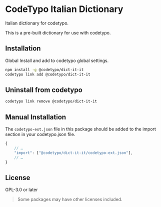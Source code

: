 # CodeTypo Italian Dictionary

Italian dictionary for codetypo.

This is a pre-built dictionary for use with codetypo.

## Installation

Global Install and add to codetypo global settings.

```sh
npm install -g @codetypo/dict-it-it
codetypo link add @codetypo/dict-it-it
```

## Uninstall from codetypo

```sh
codetypo link remove @codetypo/dict-it-it
```

## Manual Installation

The `codetypo-ext.json` file in this package should be added to the import section in your codetypo.json file.

```javascript
{
    // …
    "import": ["@codetypo/dict-it-it/codetypo-ext.json"],
    // …
}
```

## License

GPL-3.0 or later

> Some packages may have other licenses included.
